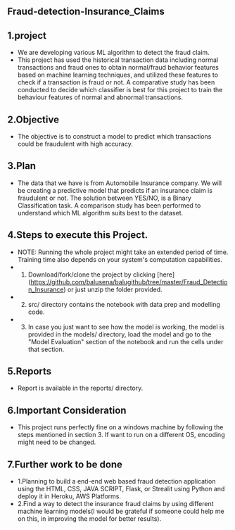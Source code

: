 ## Fraud-detection-Insurance_Claims

## 1.project 
- We are developing various ML algorithm to detect the fraud claim. 
- This project has used the historical transaction data including normal transactions and fraud ones to obtain normal/fraud behavior features based on machine learning techniques, and utilized these features to check if a transaction is fraud or not. A comparative study has been conducted to decide which classifier is best for this project to train the behaviour features of normal and abnormal transactions.

## 2.Objective
- The objective is to construct a model to predict which transactions could be fraudulent with high accuracy.

## 3.Plan
- The data that we have is from Automobile Insurance company. We will be creating a predictive model that predicts if an insurance claim is fraudulent or not. The solution between YES/NO, is a Binary Classification task. A comparison study has been performed to understand which ML algorithm suits best to the dataset.

## 4.Steps to execute this Project.
- NOTE: Running the whole project might take an extended period of time. Training time also depends on your system's computation capabilities.
- 1. Download/fork/clone the project by clicking [here] (https://github.com/balusena/balugithub/tree/master/Fraud_Detection_Insurance) or just unzip the folder provided.
- 2. src/ directory contains the notebook with data prep and modelling code. 
- 3. In case you just want to see how the model is working, the model is provided in the models/ directory, load the model and go to the "Model Evaluation" section of the notebook and run the cells under that section.

## 5.Reports
- Report is available in the reports/ directory.

## 6.Important Consideration
- This project runs perfectly fine on a windows machine by following the steps mentioned in section 3. If want to run on a different OS, encoding might need to be changed.

## 7.Further work to be done
- 1.Planning to build a end-end web based fraud detection application using the HTML, CSS, JAVA SCRIPT, Flask, or Strealit using Python and deploy it in Heroku, AWS Platforms. 
- 2.Find a way to detect the insurance fraud claims by using different machine learning models(I would be grateful if someone could help me on this, in improving the model for better results).